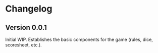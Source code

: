 # Changelog

## Version 0.0.1

Initial WIP. Establishes the basic components for the game (rules, dice, scoresheet, etc.).
